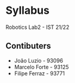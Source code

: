 # Syllabus
Robotics Lab2 - IST 21/22

## Contibuters
* João Luzio - 93096
* Marcelo Forte - 93125
* Filipe Ferraz - 93771
